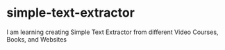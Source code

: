 # simple-text-extractor
I am learning creating Simple Text Extractor from different Video Courses, Books, and Websites
